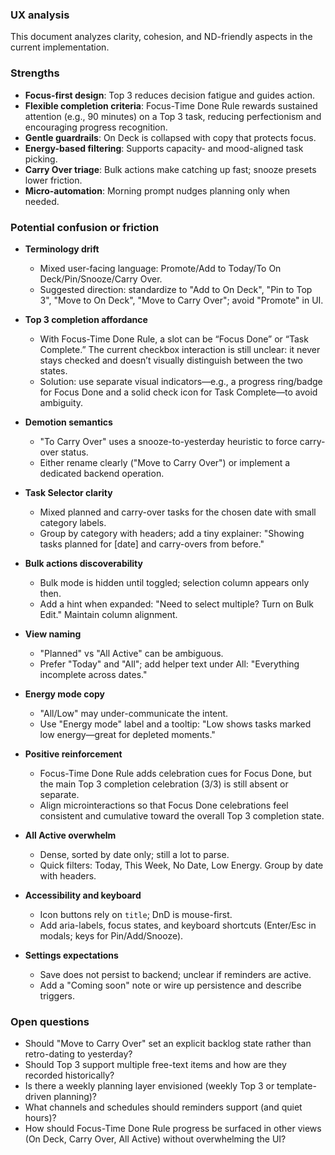 ### UX analysis

This document analyzes clarity, cohesion, and ND-friendly aspects in the current implementation.

### Strengths

- **Focus-first design**: Top 3 reduces decision fatigue and guides action.
- **Flexible completion criteria**: Focus-Time Done Rule rewards sustained attention (e.g., 90 minutes) on a Top 3 task, reducing perfectionism and encouraging progress recognition.
- **Gentle guardrails**: On Deck is collapsed with copy that protects focus.
- **Energy-based filtering**: Supports capacity- and mood-aligned task picking.
- **Carry Over triage**: Bulk actions make catching up fast; snooze presets lower friction.
- **Micro-automation**: Morning prompt nudges planning only when needed.

### Potential confusion or friction

- **Terminology drift**
  - Mixed user-facing language: Promote/Add to Today/To On Deck/Pin/Snooze/Carry Over.
  - Suggested direction: standardize to "Add to On Deck", "Pin to Top 3", "Move to On Deck", "Move to Carry Over"; avoid "Promote" in UI.

- **Top 3 completion affordance**
  - With Focus-Time Done Rule, a slot can be “Focus Done” or “Task Complete.” The current checkbox interaction is still unclear: it never stays checked and doesn’t visually distinguish between the two states.
  - Solution: use separate visual indicators—e.g., a progress ring/badge for Focus Done and a solid check icon for Task Complete—to avoid ambiguity.

- **Demotion semantics**
  - "To Carry Over" uses a snooze-to-yesterday heuristic to force carry-over status.
  - Either rename clearly ("Move to Carry Over") or implement a dedicated backend operation.

- **Task Selector clarity**
  - Mixed planned and carry-over tasks for the chosen date with small category labels.
  - Group by category with headers; add a tiny explainer: "Showing tasks planned for [date] and carry-overs from before."

- **Bulk actions discoverability**
  - Bulk mode is hidden until toggled; selection column appears only then.
  - Add a hint when expanded: "Need to select multiple? Turn on Bulk Edit." Maintain column alignment.

- **View naming**
  - "Planned" vs "All Active" can be ambiguous.
  - Prefer "Today" and "All"; add helper text under All: "Everything incomplete across dates."

- **Energy mode copy**
  - "All/Low" may under-communicate the intent.
  - Use "Energy mode" label and a tooltip: "Low shows tasks marked low energy—great for depleted moments."

- **Positive reinforcement**
  - Focus-Time Done Rule adds celebration cues for Focus Done, but the main Top 3 completion celebration (3/3) is still absent or separate.
  - Align microinteractions so that Focus Done celebrations feel consistent and cumulative toward the overall Top 3 completion state.

- **All Active overwhelm**
  - Dense, sorted by date only; still a lot to parse.
  - Quick filters: Today, This Week, No Date, Low Energy. Group by date with headers.

- **Accessibility and keyboard**
  - Icon buttons rely on `title`; DnD is mouse-first.
  - Add aria-labels, focus states, and keyboard shortcuts (Enter/Esc in modals; keys for Pin/Add/Snooze).

- **Settings expectations**
  - Save does not persist to backend; unclear if reminders are active.
  - Add a "Coming soon" note or wire up persistence and describe triggers.

### Open questions

- Should "Move to Carry Over" set an explicit backlog state rather than retro-dating to yesterday?
- Should Top 3 support multiple free-text items and how are they recorded historically?
- Is there a weekly planning layer envisioned (weekly Top 3 or template-driven planning)?
- What channels and schedules should reminders support (and quiet hours)?
- How should Focus-Time Done Rule progress be surfaced in other views (On Deck, Carry Over, All Active) without overwhelming the UI?
